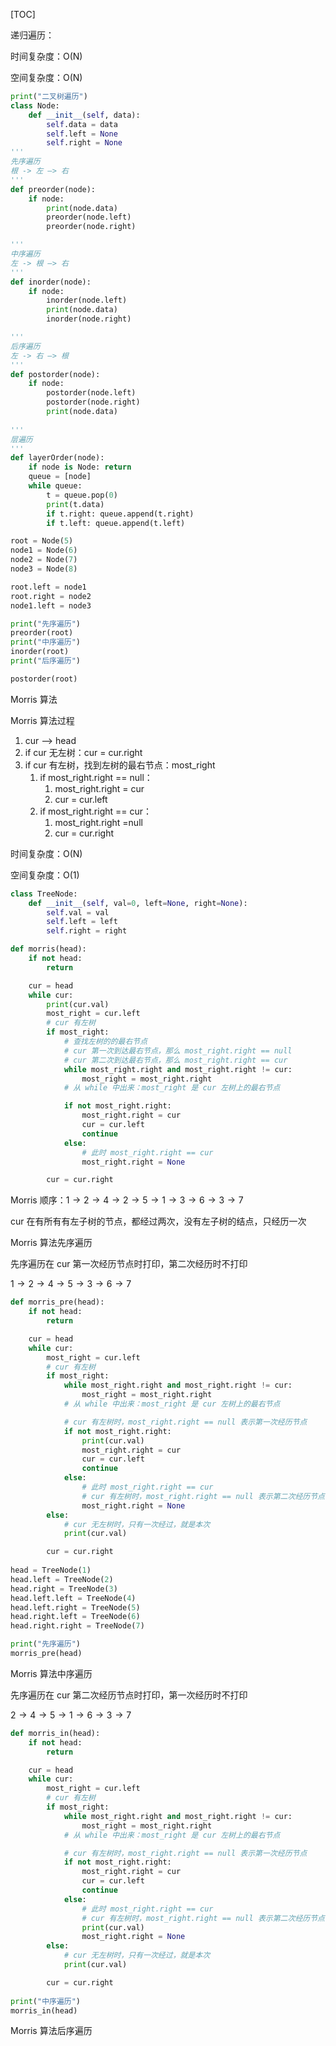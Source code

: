 [TOC]

递归遍历：

时间复杂度：O(N)

空间复杂度：O(N)

```python
print("二叉树遍历")
class Node:
    def __init__(self, data):
        self.data = data
        self.left = None
        self.right = None
'''
先序遍历
根 -> 左 —> 右
'''
def preorder(node):
    if node:
        print(node.data)
        preorder(node.left)
        preorder(node.right)

'''
中序遍历
左 -> 根 —> 右
'''
def inorder(node):
    if node:
        inorder(node.left)
        print(node.data)
        inorder(node.right)

'''
后序遍历
左 -> 右 —> 根
'''
def postorder(node):
    if node:
        postorder(node.left)
        postorder(node.right)
        print(node.data)
        
'''
层遍历
'''
def layerOrder(node):
    if node is Node: return
    queue = [node]
    while queue:
        t = queue.pop(0)
        print(t.data)
        if t.right: queue.append(t.right)
        if t.left: queue.append(t.left)

root = Node(5)
node1 = Node(6)
node2 = Node(7)
node3 = Node(8)

root.left = node1
root.right = node2
node1.left = node3

print("先序遍历")
preorder(root)
print("中序遍历")
inorder(root)
print("后序遍历")

postorder(root)
```



Morris 算法



Morris 算法过程

1. cur --> head
2. if  cur 无左树：cur = cur.right
3. if cur 有左树，找到左树的最右节点：most_right
   1. if  most_right.right == null：
      1. most_right.right = cur
      2. cur = cur.left
   2. if most_right.right == cur：
      1. most_right.right =null
      2. cur = cur.right



时间复杂度：O(N)

空间复杂度：O(1)

```python
class TreeNode:
    def __init__(self, val=0, left=None, right=None):
        self.val = val
        self.left = left
        self.right = right

def morris(head):
    if not head:
        return

    cur = head
    while cur:
      	print(cur.val)
        most_right = cur.left
        # cur 有左树
        if most_right:
            # 查找左树的的最右节点
            # cur 第一次到达最右节点，那么 most_right.right == null
            # cur 第二次到达最右节点，那么 most_right.right == cur
            while most_right.right and most_right.right != cur:
                most_right = most_right.right
            # 从 while 中出来：most_right 是 cur 左树上的最右节点

            if not most_right.right:
                most_right.right = cur
                cur = cur.left
                continue
            else:
                # 此时 most_right.right == cur
                most_right.right = None

        cur = cur.right
```

Morris 顺序：$1 \rightarrow 2 \rightarrow 4 \rightarrow 2 \rightarrow 5 \rightarrow 1 \rightarrow 3 \rightarrow 6 \rightarrow 3 \rightarrow 7$



cur 在有所有有左子树的节点，都经过两次，没有左子树的结点，只经历一次



Morris 算法先序遍历

先序遍历在 cur 第一次经历节点时打印，第二次经历时不打印

$1 \rightarrow 2 \rightarrow 4 \rightarrow 5 \rightarrow  3 \rightarrow 6 \rightarrow 7$

```python
def morris_pre(head):
    if not head:
        return

    cur = head
    while cur:
        most_right = cur.left
        # cur 有左树
        if most_right:
            while most_right.right and most_right.right != cur:
                most_right = most_right.right
            # 从 while 中出来：most_right 是 cur 左树上的最右节点

            # cur 有左树时，most_right.right == null 表示第一次经历节点
            if not most_right.right:
                print(cur.val)
                most_right.right = cur
                cur = cur.left
                continue
            else:
                # 此时 most_right.right == cur
                # cur 有左树时，most_right.right == null 表示第二次经历节点
                most_right.right = None
        else:
            # cur 无左树时，只有一次经过，就是本次
            print(cur.val)

        cur = cur.right
        
head = TreeNode(1)
head.left = TreeNode(2)
head.right = TreeNode(3)
head.left.left = TreeNode(4)
head.left.right = TreeNode(5)
head.right.left = TreeNode(6)
head.right.right = TreeNode(7)

print("先序遍历")
morris_pre(head)
```



Morris 算法中序遍历

先序遍历在 cur 第二次经历节点时打印，第一次经历时不打印

$2 \rightarrow 4 \rightarrow 5 \rightarrow 1 \rightarrow  6 \rightarrow 3 \rightarrow 7$

```python
def morris_in(head):
    if not head:
        return

    cur = head
    while cur:
        most_right = cur.left
        # cur 有左树
        if most_right:
            while most_right.right and most_right.right != cur:
                most_right = most_right.right
            # 从 while 中出来：most_right 是 cur 左树上的最右节点

            # cur 有左树时，most_right.right == null 表示第一次经历节点
            if not most_right.right:
                most_right.right = cur
                cur = cur.left
                continue
            else:
                # 此时 most_right.right == cur
                # cur 有左树时，most_right.right == null 表示第二次经历节点
                print(cur.val)
                most_right.right = None
        else:
            # cur 无左树时，只有一次经过，就是本次
            print(cur.val)

        cur = cur.right
        
print("中序遍历")
morris_in(head)
```



Morris 算法后序遍历

```python
```

